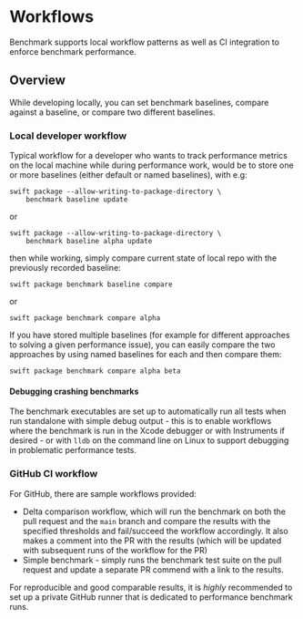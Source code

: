 # Workflows

Benchmark supports local workflow patterns as well as CI integration to enforce benchmark performance.

## Overview

While developing locally, you can set benchmark baselines, compare against a baseline, or compare two different baselines.

### Local developer workflow

Typical workflow for a developer who wants to track performance metrics on the local machine while during performance work, would be to store one or more baselines (either default or named baselines), with e.g:

```
swift package --allow-writing-to-package-directory \
    benchmark baseline update
```

or

```
swift package --allow-writing-to-package-directory \
    benchmark baseline alpha update
```

then while working, simply compare current state of local repo with the previously recorded baseline:

```
swift package benchmark baseline compare
```

or

```
swift package benchmark compare alpha
```

If you have stored multiple baselines (for example for different approaches to solving a given performance issue), you can easily compare the two approaches by using named baselines for each and then compare them:

```
swift package benchmark compare alpha beta
```

#### Debugging crashing benchmarks

The benchmark executables are set up to automatically run all tests when run standalone with simple debug output - this is to enable workflows where the benchmark is run in the Xcode debugger or with Instruments if desired - or with `lldb` on the command line on Linux to support debugging in problematic performance tests.

### GitHub CI workflow

For GitHub, there are sample workflows provided: 

* Delta comparison workflow, which will run the benchmark on both the pull request and the `main` branch and compare the results with the specified thresholds and fail/succeed the workflow accordingly. It also makes a comment into the PR with the results (which will be updated with subsequent runs of the workflow for the PR)
* Simple benchmark - simply runs the benchmark test suite on the pull request and update a separate PR commend with a link to the results.

For reproducible and good comparable results, it is *highly* recommended to set up a private GitHub runner that is
dedicated to performance benchmark runs.
